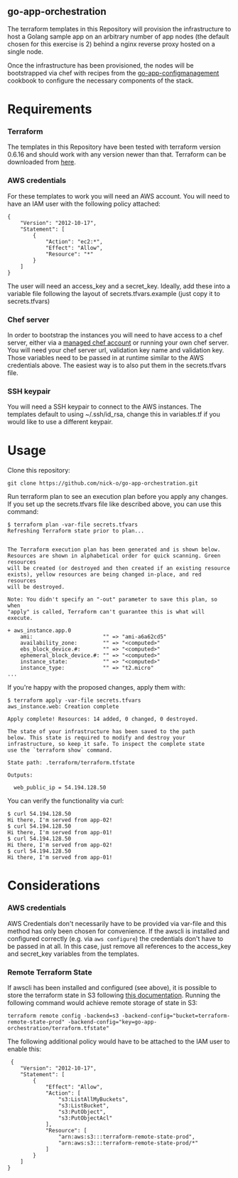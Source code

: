 ## go-app-orchestration

The terraform templates in this Repository will provision the infrastructure to host a Golang sample app on an arbitrary number of app nodes (the default chosen for this exercise is 2) behind a nginx reverse proxy hosted on a single node.

Once the infrastructure has been provisioned, the nodes will be bootstrapped via chef with recipes from the [go-app-configmanagement](https://github.com/nick-o/go-app-configmanagement) cookbook to configure the necessary components of the stack.


# Requirements

### Terraform
The templates in this Repository have been tested with terraform version 0.6.16 and should work with any version newer than that. Terraform can be downloaded from [here](https://www.terraform.io/downloads.html).

### AWS credentials
For these templates to work you will need an AWS account. You will need to have an IAM user with the following policy attached:
```
{
    "Version": "2012-10-17",
    "Statement": [
        {
            "Action": "ec2:*",
            "Effect": "Allow",
            "Resource": "*"
        }
    ]
}
```
The user will need an access_key and a secret_key. Ideally, add these into a variable file following the layout of secrets.tfvars.example (just copy it to secrets.tfvars)

### Chef server
In order to bootstrap the instances you will need to have access to a chef server, either via a [managed chef account](https://manage.chef.io) or running your own chef server. You will need your chef server url, validation key name and validation key. Those variables need to be passed in at runtime similar to the AWS credentials above. The easiest way is to also put them in the secrets.tfvars file.

### SSH keypair
You will need a SSH keypair to connect to the AWS instances. The templates default to using ~/.ssh/id_rsa, change this in variables.tf if you would like to use a different keypair.

# Usage
Clone this repository:
```
git clone https://github.com/nick-o/go-app-orchestration.git
```

Run terraform plan to see an execution plan before you apply any changes. If you set up the secrets.tfvars file like described above, you can use this command:
```
$ terraform plan -var-file secrets.tfvars
Refreshing Terraform state prior to plan...


The Terraform execution plan has been generated and is shown below.
Resources are shown in alphabetical order for quick scanning. Green resources
will be created (or destroyed and then created if an existing resource
exists), yellow resources are being changed in-place, and red resources
will be destroyed.

Note: You didn't specify an "-out" parameter to save this plan, so when
"apply" is called, Terraform can't guarantee this is what will execute.

+ aws_instance.app.0
    ami:                      "" => "ami-a6a62cd5"
    availability_zone:        "" => "<computed>"
    ebs_block_device.#:       "" => "<computed>"
    ephemeral_block_device.#: "" => "<computed>"
    instance_state:           "" => "<computed>"
    instance_type:            "" => "t2.micro"
...
```

If you're happy with the proposed changes, apply them with:
```
$ terraform apply -var-file secrets.tfvars
aws_instance.web: Creation complete

Apply complete! Resources: 14 added, 0 changed, 0 destroyed.

The state of your infrastructure has been saved to the path
below. This state is required to modify and destroy your
infrastructure, so keep it safe. To inspect the complete state
use the `terraform show` command.

State path: .terraform/terraform.tfstate

Outputs:

  web_public_ip = 54.194.128.50
```

You can verify the functionality via curl:
```
$ curl 54.194.128.50
Hi there, I'm served from app-02!
$ curl 54.194.128.50
Hi there, I'm served from app-01!
$ curl 54.194.128.50
Hi there, I'm served from app-02!
$ curl 54.194.128.50
Hi there, I'm served from app-01!
```

# Considerations

### AWS credentials
AWS Credentials don't necessarily have to be provided via var-file and this method has only been chosen for convenience. If the awscli is installed and configured correctly (e.g. via `aws configure`) the credentials don't have to be passed in at all. In this case, just remove all references to the access_key and secret_key variables from the templates.

### Remote Terraform State
If awscli has been installed and configured (see above), it is possible to store the terraform state in S3 following [this documentation](https://www.terraform.io/docs/state/remote/s3.html). Running the following command would achieve remote storage of state in S3:

```
terraform remote config -backend=s3 -backend-config="bucket=terraform-remote-state-prod" -backend-config="key=go-app-orchestration/terraform.tfstate"
```

The following additional policy would have to be attached to the IAM user to enable this:
```
 {
    "Version": "2012-10-17",
    "Statement": [
        {
            "Effect": "Allow",
            "Action": [
                "s3:ListAllMyBuckets",
                "s3:ListBucket",
                "s3:PutObject",
                "s3:PutObjectAcl"
            ],
            "Resource": [
                "arn:aws:s3:::terraform-remote-state-prod",
                "arn:aws:s3:::terraform-remote-state-prod/*"
            ]
        }
    ]
}
```
